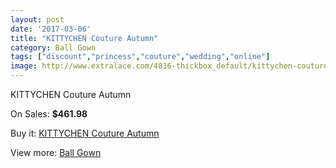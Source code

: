 ```yaml
---
layout: post
date: '2017-03-06'
title: "KITTYCHEN Couture Autumn"
category: Ball Gown
tags: ["discount","princess","couture","wedding","online"]
image: http://www.extralace.com/4816-thickbox_default/kittychen-couture-autumn.jpg
---
```

KITTYCHEN Couture Autumn

On Sales: **$461.98**
<a href="https://www.extralace.com/ball-gown/2282-kittychen-couture-autumn.html"><amp-img layout="responsive" width="600" height="600" src="//www.extralace.com/4816-thickbox_default/kittychen-couture-autumn.jpg" alt="KITTYCHEN Couture Autumn 0" /></a>
<a href="https://www.extralace.com/ball-gown/2282-kittychen-couture-autumn.html"><amp-img layout="responsive" width="600" height="600" src="//www.extralace.com/4817-thickbox_default/kittychen-couture-autumn.jpg" alt="KITTYCHEN Couture Autumn 1" /></a>

Buy it: [KITTYCHEN Couture Autumn](https://www.extralace.com/ball-gown/2282-kittychen-couture-autumn.html "KITTYCHEN Couture Autumn")

View more: [Ball Gown](https://www.extralace.com/3-ball-gown "Ball Gown")